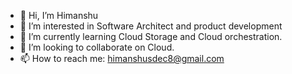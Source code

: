 - 👋 Hi, I’m Himanshu
- 👀 I’m interested in Software Architect and product development
- 🌱 I’m currently learning Cloud Storage and Cloud orchestration.
- 💞️ I’m looking to collaborate on Cloud.
- 📫 How to reach me: himanshusdec8@gmail.com

<!---
Himanshuxone/Himanshuxone is a ✨ special ✨ repository because its `README.md` (this file) appears on your GitHub profile.
You can click the Preview link to take a look at your changes.
--->
